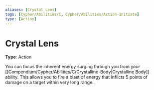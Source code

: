 ```yaml
---
aliases: [Crystal Lens]
tags: [Cypher/Abilities/C, Cypher/Abilities/Action-Initiate]
type: [Action]
---
```


# Crystal Lens

**Type**: Action

You can focus the inherent energy surging through you from your [[Compendium/Cypher/Abilities/C/Crystalline-Body|Crystalline Body]] ability. This allows you to fire a blast of energy that inflicts 5 points of damage on a target within very long range.
